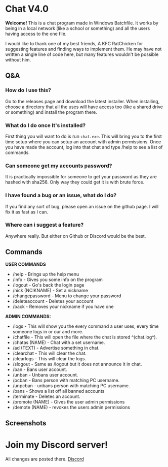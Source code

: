 # Chat V4.0

**Welcome!** This is a chat program made in Windows Batchfile.
It works by being in a local network (like a school or something) and all the users having access to the one file.

I would like to thank one of my best friends, A KFC RatChicken for suggesting features and finding ways to implement them.
He may have not written a single line of code here, but many features wouldn't be possible without him.

## Q&A

### How do I use this?
Go to the releases page and download the latest installer. When installing, choose a directory that all the uses will have access too (like a shared drive or something) and
install the program there.

### What do I do once It's installed?
First thing you will want to do is run `chat.exe`. This will bring you to the first time setup where you can setup an account with admin permissions.
Once you have made the account, log into that chat and type /help to see a list of commands.

### Can someone get my accounts password?
It is practically impossible for someone to get your password as they are hashed with sha256. Only way they could get it is with brute force.

### I have found a bug or an issue, what do I do?
If you find any sort of bug, please open an issue on the github page. I will fix it as fast as I can.

### Where can i suggest a feature?
Anywhere really. But either on Github or Discord would be the best.

## Commands
**USER COMMANDS**
- /help - Brings up the help menu
- /info - Gives you some info on the program
- /logout - Go's back the login page
- /nick (NCIKNAME) - Set a nickname
- /changepassword - Menu to change your password
- /deleteaccount - Deletes your account
- /back - Removes your nickname if you have one

**ADMIN COMMANDS:**
- /logs - This will show you the every command a user uses, every time someone logs in or our and more.
- /chatfile - This will open the file where the chat is stored ^(chat.log^).
- /chatas (NAME) - Chat with a set username.
- /ad (TEXT) - Advertise something in chat.
- /clearchat - This will clear the chat.
- /clearlogs - This will clear the logs.
- /slogout - Same as /logout but it does not announce it in chat.
- /ban - Bans user account.
- /unban - Unbans user account.
- /pcban - Bans person with matching PC username.
- /unpcban - unbans person with matching PC username.
- /bans - Shows a list off all banned accounts
- /terminate - Deletes an account.
- /promote (NAME) - Gives the user admin permissions
- /demote (NAME) - revokes the users admin permissions

## Screenshots

# Join my Discord server!
All changes are posted there.
[Discord](https://discord.gg/pqAFVCKZhz)
